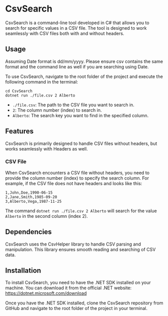 # CsvSearch

CsvSearch is a command-line tool developed in C# that allows you to search for specific values in a CSV file. The tool is designed to work seamlessly with CSV files both with and without headers.

## Usage
Assuming Date format is dd/mm/yyyy. Please ensure csv contains the same format and the command line as well if you are searching using Date.

To use CsvSearch, navigate to the root folder of the project and execute the following command in the terminal:
```
cd CsvSearch
dotnet run ./file.csv 2 Alberto
```

- `./file.csv`: The path to the CSV file you want to search in.
- `2`: The column number (index) to search in.
- `Alberto`: The search key you want to find in the specified column.

## Features

CsvSearch is primarily designed to handle CSV files without headers, but works seamlessly with Headers as well.

### CSV File

When CsvSearch encounters a CSV file without headers, you need to provide the column number (index) to specify the search column. For example, if the CSV file does not have headers and looks like this:

```
1,John,Doe,1990-06-15
2,Jane,Smith,1985-09-20
3,Alberto,Vega,1987-11-25
```

The command `dotnet run ./file.csv 2 Alberto` will search for the value `Alberto` in the second column (index 2). 

## Dependencies

CsvSearch uses the CsvHelper library to handle CSV parsing and manipulation. This library ensures smooth reading and searching of CSV data.

## Installation

To install CsvSearch, you need to have the .NET SDK installed on your machine. You can download it from the official .NET website: https://dotnet.microsoft.com/download

Once you have the .NET SDK installed, clone the CsvSearch repository from GitHub and navigate to the root folder of the project in your terminal.


